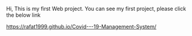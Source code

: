 Hi, This is my first Web project. You can see my first project, please click the below link

https://rafat1999.github.io/Covid---19-Management-System/
